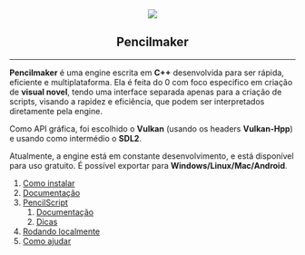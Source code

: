 <div align="center">
    <img src="https://cdn.discordapp.com/attachments/512419476424228867/958393598427136000/pencilmakelogo.png" />
    <h2>Pencilmaker</h2>
</div>
<hr>

**Pencilmaker** é uma engine escrita em **C++** desenvolvida para ser rápida, eficiente e multiplataforma. Ela é feita do 0
com foco especifico em criação de **visual novel**, tendo uma interface separada apenas para a criação de scripts, visando a rapidez e eficiência, que podem ser interpretados diretamente pela engine.

Como API gráfica, foi escolhido o **Vulkan** (usando os headers **Vulkan-Hpp**) e usando como intermédio o **SDL2**.

Atualmente, a engine está em constante desenvolvimento, e está disponível para uso gratuito.
É possível exportar para **Windows/Linux/Mac/Android**.
1. [Como instalar]()
2. [Documentação]()
3. [PencilScript]()
   1. [Documentação]()
   2. [Dicas]()
4. [Rodando localmente]()
5. [Como ajudar]()